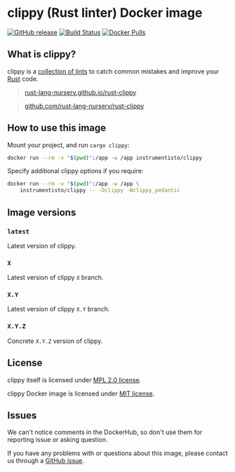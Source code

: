 clippy (Rust linter) Docker image
=================================

[![GitHub release](https://img.shields.io/github/release/instrumentisto/clippy-docker-image.svg)](https://hub.docker.com/r/instrumentisto/clippy/tags) [![Build Status](https://travis-ci.org/instrumentisto/clippy-docker-image.svg?branch=master)](https://travis-ci.org/instrumentisto/clippy-docker-image) [![Docker Pulls](https://img.shields.io/docker/pulls/instrumentisto/clippy.svg)](https://hub.docker.com/r/instrumentisto/clippy)




## What is clippy?

clippy is a [collection of lints][clippy lints] to catch common mistakes and improve your [Rust] code.

> [rust-lang-nursery.github.io/rust-clippy](https://rust-lang-nursery.github.io/rust-clippy)

> [github.com/rust-lang-nursery/rust-clippy](https://github.com/rust-lang-nursery/rust-clippy)




## How to use this image

Mount your project, and run `cargo clippy`:
```bash
docker run --rm -v "$(pwd)":/app -w /app instrumentisto/clippy
```

Specify additional clippy options if you require:
```bash
docker run --rm -v "$(pwd)":/app -w /app \
    instrumentisto/clippy -- -Dclippy -Wclippy_pedantic
```




## Image versions


### `latest`

Latest version of clippy.


### `X`

Latest version of clippy `X` branch.


### `X.Y`

Latest version of clippy `X.Y` branch.


### `X.Y.Z`

Concrete `X.Y.Z` version of clippy.




## License

clippy itself is licensed under [MPL 2.0 license][91].

clippy Docker image is licensed under [MIT license][92].




## Issues

We can't notice comments in the DockerHub, so don't use them for reporting issue or asking question.

If you have any problems with or questions about this image, please contact us through a [GitHub issue][10].





[10]: https://github.com/instrumentisto/clippy-docker-image/issues
[91]: https://github.com/rust-lang-nursery/rust-clippy/blob/master/LICENSE
[92]: https://github.com/instrumentisto/clippy-docker-image/blob/master/LICENSE.md

[clippy lints]: https://rust-lang-nursery.github.io/rust-clippy/master/index.html
[Rust]: https://www.rust-lang.org
